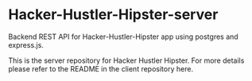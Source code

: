 # Hacker-Hustler-Hipster-server
Backend REST API for Hacker-Hustler-Hipster app using postgres and express.js.

This is the server repository for Hacker Hustler Hipster. For more details please refer to the README in the client repository here.
